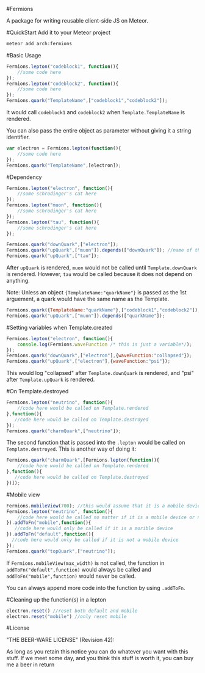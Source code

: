 #Fermions

A package for writing reusable client-side JS on Meteor. 

#QuickStart
Add it to your Meteor project
```bash
meteor add arch:fermions
```

#Basic Usage

```javascript
Fermions.lepton("codeblock1", function(){
    //some code here
});
Fermions.lepton("codeblock2", function(){
    //some code here
});
Fermions.quark("TemplateName",["codeblock1","codeblock2"]); 
```

It would call `codeblock1` and `codeblock2` when `Template.TemplateName` is rendered.

You can also pass the entire object as parameter without giving it a string identifier.
```javascript
var electron = Fermions.lepton(function(){
    //some code here
});
Fermions.quark("TemplateName",[electron]); 
```

#Dependency
```javascript
Fermions.lepton("electron", function(){
    //some schrodinger's cat here
});
Fermions.lepton("muon", function(){
    //some schrodinger's cat here
});
Fermions.lepton("tau", function(){
    //some schrodinger's cat here
});

Fermions.quark("downQuark",["electron"]);
Fermions.quark("upQuark",["muon"]).depends(["downQuark"]); //name of the quark(s) to depend on
Fermions.quark("upQuark",["tau"]);
```
After `upQuark` is rendered, `muon` would not be called until `Template.downQuark` is rendered. However, `tau` would be called because it does not depend on anything.


Note: Unless an object `{TemplateName:"quarkName"}` is passed as the 1st arguement, a quark would have the same name as the Template.

```javascript
Fermions.quark({TemplateName:"quarkName"},["codeblock1","codeblock2"]);
Fermions.quark("upQuark",["muon"]).depends(["quarkName"]);
```


#Setting variables when Template.created
```javascript
Fermions.lepton("electron", function(){
    console.log(Fermions.waveFunction /* this is just a variable*/);
});
Fermions.quark("downQuark",["electron"],{waveFunction:"collapsed"});
Fermions.quark("upQuark",["electron"],{waveFunction:"psi"});
```
This would log "collapsed" after `Template.downQuark` is rendered, and "psi" after `Template.upQuark` is rendered.

#On Template.destroyed

```javascript
Fermions.lepton("neutrino", function(){
    //code here would be called on Template.rendered
},function(){
   //code here would be called on Template.destroyed
});
Fermions.quark("charmQuark",["neutrino"]); 
```

The second function that is passed into the `.lepton` would be called on `Template.destroyed`. This is another way of doing it:

```javascript
Fermions.quark("charmQuark",[Fermions.lepton(function(){
    //code here would be called on Template.rendered
},function(){
   //code here would be called on Template.destroyed
})]); 
```

#Mobile view

```javascript
Fermions.mobileView(700); //this would assume that it is a mobile device if the window's width is smaller than 700px
Fermions.lepton("neutrino", function(){
    //code here would be called no matter if it is a mobile device or not
}).addToFn("mobile",function(){
   //code here would only be called if it is a morible device
}).addToFn("default",function(){
  //code here would only be called if it is not a mobile device
});
Fermions.quark("topQuark",["neutrino"]); 
```

If `Fermions.mobileView(max_width)` is not called, the function in `addToFn("default",function)` would always be called and `addToFn("mobile",function)` would never be called. 

You can always append more code into the function by using `.addToFn`.

#Cleaning up the function(s) in a lepton
```javascript
electron.reset() //reset both default and mobile
electron.reset("mobile") //only reset mobile
```

#License

"THE BEER-WARE LICENSE" (Revision 42):

As long as you retain this notice you can do whatever you want with this stuff. If we meet some day, and you think this stuff is worth it, you can buy me a beer in return
